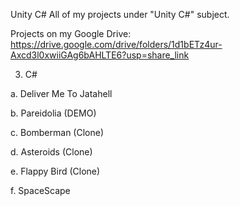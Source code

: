 Unity C#
All of my projects under "Unity C#" subject.

Projects on my Google Drive: https://drive.google.com/drive/folders/1d1bETz4ur-Axcd3l0xwiiGAg6bAHLTE6?usp=share_link

3. C#

a. Deliver Me To Jatahell

b. Pareidolia (DEMO)

c. Bomberman (Clone)

d. Asteroids (Clone)

e. Flappy Bird (Clone)

f. SpaceScape
